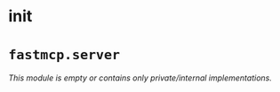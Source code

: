 # __init__

# `fastmcp.server`

*This module is empty or contains only private/internal implementations.*
